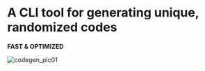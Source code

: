 # A CLI tool for generating unique, randomized codes

**FAST & OPTIMIZED**

![codegen_pic01](https://github.com/jamalkaksouri/code-generation/assets/12379287/b60cb6c5-62c0-4587-a3af-ef57ac03ed3e)





